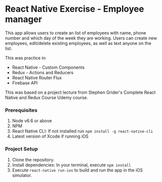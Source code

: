 # React Native Exercise - Employee manager

This app allows users to create an list of employees with name, phone number and which day of the week they are working. Users can create new employees, edit/delete existing employees, as well as text anyone on the list.

This was practice in:
* React Native - Custom Components
* Redux - Actions and Reducers
* React Native Router Flux
* Firebase API

This was based on a project lecture from Stephen Grider's Complete React Native and Redux Course Udemy course.

### Prerequisites
1. Node v6.6 or above
2. NPM
3. React Native CLI: If not installed run `npm install -g react-native-cli`
4. Latest version of Xcode if running iOS

### Project Setup
1. Clone the repository.
3. Install dependencies: In your terminal, execute `npm install`
4. Execute `react-native run-ios` to build and run the app in the iOS simulator.